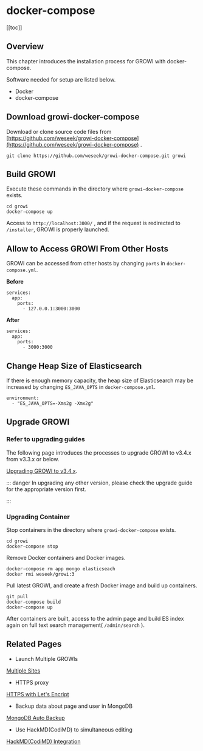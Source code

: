 # docker-compose

[[toc]]

## Overview

This chapter introduces the installation process for GROWI with docker-compose.

Software needed for setup are listed below.

* Docker
* docker-compose

## Download growi-docker-compose

Download or clone source code files from [https://github.com/weseek/growi-docker-compose](https://github.com/weseek/growi-docker-compose) .

```text
git clone https://github.com/weseek/growi-docker-compose.git growi
```

## Build GROWI

Execute these commands in the directory where `growi-docker-compose` exists.

```text
cd growi
docker-compose up
```

Access to `http://localhost:3000/` , and if the request is redirected to `/installer`, GROWI is properly launched.

## Allow to Access GROWI From Other Hosts

GROWI can be accessed from other hosts by changing `ports` in `docker-compose.yml`.

**Before**

```text
services:
  app:
    ports:
      - 127.0.0.1:3000:3000
```

**After**

```text
services:
  app:
    ports:
      - 3000:3000
```

## Change Heap Size of Elasticsearch

If there is enough memory capacity, the heap size of Elasticsearch may be increased by changing `ES_JAVA_OPTS` in `docker-compose.yml`.

```text
environment:
  - "ES_JAVA_OPTS=-Xms2g -Xmx2g"
```

## Upgrade GROWI

### Refer to upgrading guides

The following page introduces the processes to upgrade GROWI to v3.4.x from v3.3.x or below.

[Upgrading GROWI to v3.4.x](../upgrading/34x.html).

::: danger
In upgrading any other version, please check the upgrade guide for the appropriate version first.

:::

### Upgrading Container

Stop containers in the directory where `growi-docker-compose` exists.

```text
cd growi
docker-compose stop
```

Remove Docker containers and Docker images.

```text
docker-compose rm app mongo elasticseach
docker rmi weseek/growi:3
```

Pull latest GROWI, and create a fresh Docker image and build up containers.

```text
git pull
docker-compose build
docker-compose up
```

After containers are built, access to the admin page and build ES index again on full text search management( `/admin/search` ).

## Related Pages

- Launch Multiple GROWIs

[Multiple Sites](../admin-cookbook/multi-app.html)

- HTTPS proxy

[HTTPS with Let's Encript](../admin-cookbook/lets-encrypt.html)

- Backup data about page and user in MongoDB

[MongoDB Auto Backup](../admin-cookbook/mongodb-backup-regular.html#manage-with-docker-compose)

- Use HackMD(CodiMD) to simultaneous editing

[HackMD(CodiMD) Integration](../admin-cookbook/integrate-with-hackmd.html#%E6%97%A2%E5%AD%98%E3%81%AE-hackmd-codimd-%E3%81%A8%E9%80%A3%E6%90%BA%E3%81%99%E3%82%8B)
